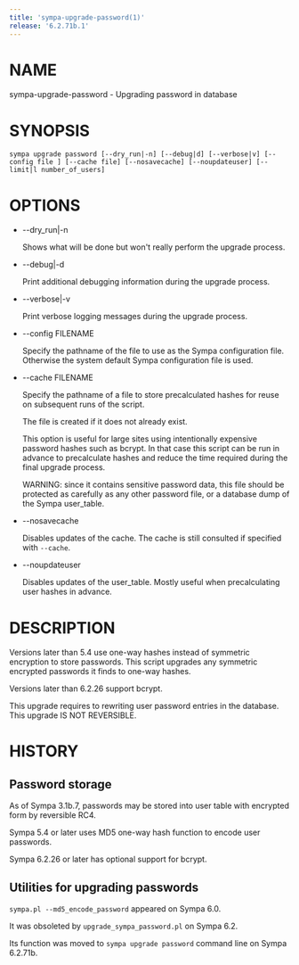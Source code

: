 ```yaml
---
title: 'sympa-upgrade-password(1)'
release: '6.2.71b.1'
---
```


# NAME

sympa-upgrade-password - Upgrading password in database

# SYNOPSIS

    sympa upgrade password [--dry_run|-n] [--debug|d] [--verbose|v] [--config file ] [--cache file] [--nosavecache] [--noupdateuser] [--limit|l number_of_users]

# OPTIONS

- --dry\_run&#124;-n

    Shows what will be done but won't really perform the upgrade process.

- --debug&#124;-d

    Print additional debugging information during the upgrade process.

- --verbose&#124;-v

    Print verbose logging messages during the upgrade process.

- --config FILENAME

    Specify the pathname of the file to use as the Sympa configuration file.
    Otherwise the system default Sympa configuration file is used.

- --cache FILENAME

    Specify the pathname of a file to store precalculated hashes for reuse on
    subsequent runs of the script.

    The file is created if it does not already exist.

    This option is useful for large sites using intentionally expensive
    password hashes such as bcrypt. In that case this script can be run in
    advance to precalculate hashes and reduce the time required during the
    final upgrade process.

    WARNING: since it contains sensitive password data, this file should
    be protected as carefully as any other password file, or a database
    dump of the Sympa user\_table.

- --nosavecache

    Disables updates of the cache. The cache is still consulted if specified with `--cache`.

- --noupdateuser

    Disables updates of the user\_table. Mostly useful when precalculating user
    hashes in advance.

# DESCRIPTION

Versions later than 5.4 use one-way hashes instead of symmetric encryption to
store passwords. This script upgrades any symmetric encrypted passwords it finds to one-way hashes.

Versions later than 6.2.26 support bcrypt.

This upgrade requires to rewriting user password entries in the database.
This upgrade IS NOT REVERSIBLE.

# HISTORY

## Password storage

As of Sympa 3.1b.7, passwords may be stored into user table with encrypted
form by reversible RC4.

Sympa 5.4 or later uses MD5 one-way hash function to encode user passwords.

Sympa 6.2.26 or later has optional support for bcrypt.

## Utilities for upgrading passwords

`sympa.pl --md5_encode_password` appeared on Sympa 6.0.

It was obsoleted by `upgrade_sympa_password.pl` on Sympa 6.2.

Its function was moved to `sympa upgrade password` command line
on Sympa 6.2.71b.
